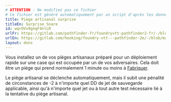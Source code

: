 ```yaml
---
# ATTENTION : Ne modifiez pas ce fichier
# Ce fichier est généré automatiquement par un script d'après les données du module Foundry VTT officiel et de sa traduction
title: Piège artisanal surprise
titleEn: Surprise Snare
id: wqrOVv9gnqF4nlLR
urlFr: https://gitlab.com/pathfinder-fr/foundryvtt-pathfinder2-fr/-/blob/master/data/feats/wqrOVv9gnqF4nlLR.htm
urlEn: https://gitlab.com/hooking/foundry-vtt---pathfinder-2e/-/blob/master/packs/data/feats.db/surprise-snare.json
layout: dons
---
```

Vous installez un de vos pièges artisanaux préparé pour un déploiement rapide sur une case qui est occupée par un de vos adversaires. Cela doit être un piège qui prend normalement 1 minute ou moins à [Fabriquer](../actions/fabriquer.md).

Le piège artisanal se déclenche automatiquement, mais il subit une pénalité de circonstances de -2 à n'importe quel DD de jet de sauvegarde applicable, ainsi qu'à n'importe quel jet ou à tout autre test nécessaire lié à la tentative du piège artisanal.
